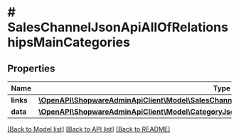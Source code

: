 # # SalesChannelJsonApiAllOfRelationshipsMainCategories

## Properties

Name | Type | Description | Notes
------------ | ------------- | ------------- | -------------
**links** | [**\OpenAPI\ShopwareAdminApiClient\Model\SalesChannelJsonApiAllOfRelationshipsMainCategoriesLinks**](SalesChannelJsonApiAllOfRelationshipsMainCategoriesLinks.md) |  | [optional]
**data** | [**\OpenAPI\ShopwareAdminApiClient\Model\CategoryJsonApiAllOfRelationshipsMainCategoriesData[]**](CategoryJsonApiAllOfRelationshipsMainCategoriesData.md) |  | [optional]

[[Back to Model list]](../../README.md#models) [[Back to API list]](../../README.md#endpoints) [[Back to README]](../../README.md)
